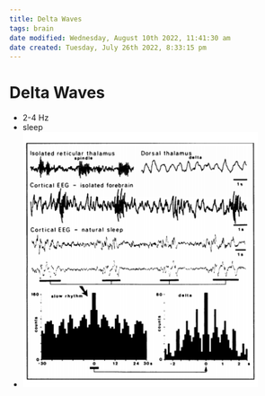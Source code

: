 ```yaml
---
title: Delta Waves
tags: brain
date modified: Wednesday, August 10th 2022, 11:41:30 am
date created: Tuesday, July 26th 2022, 8:33:15 pm
---
```


# Delta Waves
- 2-4 Hz
- sleep
- ![im](assets/Pasted%20image%2020220502160733.png)

